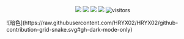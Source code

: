 <p align="center">
    <a href="https://github.com/HRYX02/"><img src="https://img.shields.io/badge/status-updating-brightgreen.svg"></a>
    <a href="https://github.com/HRYX02"><img src="https://img.shields.io/github/contributors/HRYX02/HRYX02?color=blue"></a>
    <a href="https://github.com/BEPb/BEPb/stargazers"><img src="https://img.shields.io/github/stars/BEPb/BEPb.svg?logo=github"></a>
    <a href="https://github.com/BEPb/BEPb/network/members"><img src="https://img.shields.io/github/forks/BEPb/BEPb.svg?color=blue&logo=github"></a>
    <img src="https://visitor-badge.laobi.icu/badge?page_id=BEPb.BEPb" alt="visitors"/>   
</p>
![暗色](https://raw.githubusercontent.com/HRYX02/HRYX02/github-contribution-grid-snake.svg#gh-dark-mode-only)
